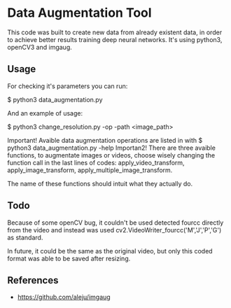 # Data Augmentation Tool

This code was built to create new data from already existent data, in order to
achieve better results training deep neural networks.
It's using python3, openCV3 and imgaug.

## Usage

For checking it's parameters you can run:

$ python3 data_augmentation.py

And an example of usage:

$ python3 change_resolution.py -op <operation> -path <image_path>

Important! Avaible data augmentation operations are listed in with $ python3 data_augmentation.py -help
Importan2! There are three avaible functions, to augmentate images or videos,
choose wisely changing the function call in the last lines of codes:
apply_video_transform, apply_image_transform, apply_multiple_image_transform.

The name of these functions should intuit what they actually do.

## Todo

Because of some openCV bug, it couldn't be used detected fourcc directly from
the video and instead was used cv2.VideoWriter_fourcc('M','J','P','G') as 
standard.  

In future, it could be the same as the original video, but only this coded
format was able to be saved after resizing.

## References

* https://github.com/aleju/imgaug
